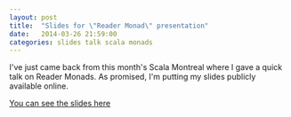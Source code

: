 ```yaml
---
layout: post
title:  "Slides for \"Reader Monad\" presentation"
date:   2014-03-26 21:59:00
categories: slides talk scala monads
---
```


I've just came back from this month's Scala Montreal where I gave a quick talk on Reader Monads.
As promised, I'm putting my slides publicly available online.

[You can see the slides here](/static/readermonad/index.html)
